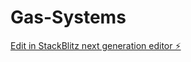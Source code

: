 # Gas-Systems

[Edit in StackBlitz next generation editor ⚡️](https://stackblitz.com/~/github.com/hagardiid7/Gas-Systems)